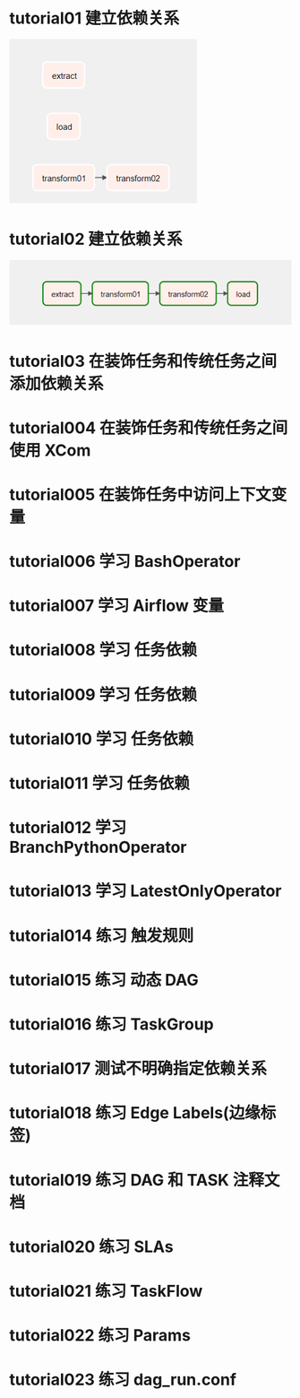 # tutorial01 建立依赖关系
![建立依赖关系](../images/tutorial_taskflow_api_etl_001.png)
# tutorial02 建立依赖关系
![建立依赖关系](../images/tutorial_taskflow_api_etl_002.png)
# tutorial03 在装饰任务和传统任务之间添加依赖关系
# tutorial004 在装饰任务和传统任务之间使用 XCom
# tutorial005 在装饰任务中访问上下文变量
# tutorial006 学习 BashOperator
# tutorial007 学习 Airflow 变量
# tutorial008 学习 任务依赖
# tutorial009 学习 任务依赖
# tutorial010 学习 任务依赖
# tutorial011 学习 任务依赖
# tutorial012 学习 BranchPythonOperator
# tutorial013 学习 LatestOnlyOperator
# tutorial014 练习 触发规则
# tutorial015 练习 动态 DAG
# tutorial016 练习 TaskGroup
# tutorial017 测试不明确指定依赖关系
# tutorial018 练习 Edge Labels(边缘标签)
# tutorial019 练习 DAG 和 TASK 注释文档
# tutorial020 练习 SLAs
# tutorial021 练习 TaskFlow
# tutorial022 练习 Params
# tutorial023 练习 dag_run.conf

